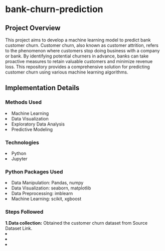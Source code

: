 # bank-churn-prediction
## Project Overview
<p>This project aims to develop a machine learning model to predict bank customer churn. Customer churn, also known as customer attrition, refers to the phenomenon where customers stop doing business with a company or bank. By identifying potential churners in advance, banks can take proactive measures to retain valuable customers and minimize revenue loss. This repository provides a comprehensive solution for predicting customer churn using various machine learning algorithms.</p>

<h2> Implementation Details</h2>
<h3>Methods Used</h3>
<li>Machine Learning</li>
<li>Data Visualization</li>
<li>Exploratory Data Analysis</li>
<li>Predictive Modeling</li>
<h3>Technologies</h3>
<li>Python</li>
<li>Jupyter</li>
<h3>Python Packages Used</h3>
<li>Data Manipulation: Pandas, numpy</li>
<li>Data Visualization: seaborn, matplotlib</li>
<li>Data Preprocessing: imblearn</li>
<li>Machine Learning: scikit, xgboost</li>
<h3>Steps Followed</h3>
<strong>1.Data collection:</strong> Obtained the customer churn dataset from Source Dataset Link.
<li></li>
<li></li>
<li></li>
